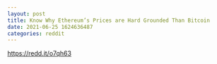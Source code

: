 ```yaml
--- 
layout: post 
title: Know Why Ethereum’s Prices are Hard Grounded Than Bitcoin 
date: 2021-06-25 1624636487 
categories: reddit 
--- 
```

https://redd.it/o7qh63